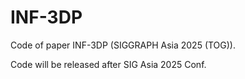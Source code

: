 # INF-3DP
Code of paper INF-3DP (SIGGRAPH Asia 2025 (TOG)).

Code will be released after SIG Asia 2025 Conf.
